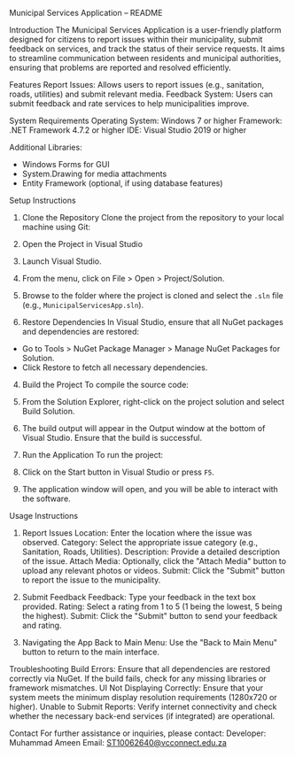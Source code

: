 Municipal Services Application – README

Introduction
The Municipal Services Application is a user-friendly platform designed for citizens to report issues within their municipality, submit feedback on services, and track the status of their service requests. It aims to streamline communication between residents and municipal authorities, ensuring that problems are reported and resolved efficiently.

Features
Report Issues: Allows users to report issues (e.g., sanitation, roads, utilities) and submit relevant media.
Feedback System: Users can submit feedback and rate services to help municipalities improve.
  
System Requirements
Operating System: Windows 7 or higher
Framework: .NET Framework 4.7.2 or higher
IDE: Visual Studio 2019 or higher

Additional Libraries: 
  - Windows Forms for GUI
  - System.Drawing for media attachments
  - Entity Framework (optional, if using database features)

Setup Instructions
1. Clone the Repository
Clone the project from the repository to your local machine using Git:

2. Open the Project in Visual Studio
1. Launch Visual Studio.
2. From the menu, click on File > Open > Project/Solution.
3. Browse to the folder where the project is cloned and select the `.sln` file (e.g., `MunicipalServicesApp.sln`).

3. Restore Dependencies
In Visual Studio, ensure that all NuGet packages and dependencies are restored:
- Go to Tools > NuGet Package Manager > Manage NuGet Packages for Solution.
- Click Restore to fetch all necessary dependencies.

4. Build the Project
To compile the source code:
1. From the Solution Explorer, right-click on the project solution and select Build Solution.
2. The build output will appear in the Output window at the bottom of Visual Studio. Ensure that the build is successful.

5. Run the Application
To run the project:
1. Click on the Start button in Visual Studio or press `F5`.
2. The application window will open, and you will be able to interact with the software.


Usage Instructions
1. Report Issues
Location: Enter the location where the issue was observed.
Category: Select the appropriate issue category (e.g., Sanitation, Roads, Utilities).
Description: Provide a detailed description of the issue.
Attach Media: Optionally, click the "Attach Media" button to upload any relevant photos or videos.
Submit: Click the "Submit" button to report the issue to the municipality.

2. Submit Feedback
Feedback: Type your feedback in the text box provided.
Rating: Select a rating from 1 to 5 (1 being the lowest, 5 being the highest).
Submit: Click the "Submit" button to send your feedback and rating.

3. Navigating the App
Back to Main Menu: Use the "Back to Main Menu" button to return to the main interface.

 

Troubleshooting
Build Errors: Ensure that all dependencies are restored correctly via NuGet. If the build fails, check for any missing libraries or framework mismatches.
UI Not Displaying Correctly: Ensure that your system meets the minimum display resolution requirements (1280x720 or higher).
Unable to Submit Reports: Verify internet connectivity and check whether the necessary back-end services (if integrated) are operational.

Contact
For further assistance or inquiries, please contact:
Developer: Muhammad Ameen
Email: ST10062640@vcconnect.edu.za
